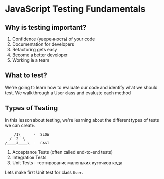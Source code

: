 # JavaScript Testing Fundamentals

## Why is testing important?
1. Confidence (уверенность) of your code
2. Documentation for developers
3. Refactoring gets easy
4. Become a better developer
5. Working in a team

## What to test?
We're going to learn how to evaluate our code and identify what we should test. We walk through a User class and evaluate each method.

## Types of Testing
In this lesson about testing, we're learning about the different types of tests we can create.

```
    /1\      -  SLOW
  /  2  \
/____3____\  -  FAST
```

1. Acceptance Tests (often called end-to-end tests)
2. Integration Tests
3. Unit Tests - тестирование маленьких кусочков кода

Lets make first Unit test for class `User`.


